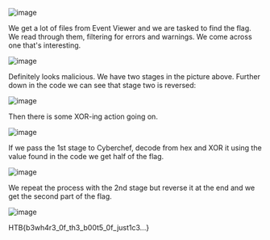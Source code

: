 ![image](https://user-images.githubusercontent.com/80063008/169348211-d0175dde-a608-4603-8d67-7acf3c7c11b3.png)

We get a lot of files from Event Viewer and we are tasked to find the flag. We read through them, filtering for errors and warnings. We come across one that's interesting.

![image](https://user-images.githubusercontent.com/80063008/169348312-871b934c-3b7b-4a01-bcce-db0c8cbb7969.png)

Definitely looks malicious. We have two stages in the picture above. Further down in the code we can see that stage two is reversed:

![image](https://user-images.githubusercontent.com/80063008/169348491-3d4d8a30-1826-4c03-8ac9-75f06509a3d2.png)

Then there is some XOR-ing action going on.

![image](https://user-images.githubusercontent.com/80063008/169348833-7ad0780a-71a9-4311-95e4-b4b9a7080f2b.png)

If we pass the 1st stage to Cyberchef, decode from hex and XOR it using the value found in the code we get half of the flag.

![image](https://user-images.githubusercontent.com/80063008/169348570-5db0f02a-efd1-4b33-9693-8b5f21016ba7.png)

We repeat the process with the 2nd stage but reverse it at the end and we get the second part of the flag.

![image](https://user-images.githubusercontent.com/80063008/169348700-83e3bc9f-d20c-4b44-a2eb-dfdb1b1a5d69.png)

HTB{b3wh4r3_0f_th3_b00t5_0f_just1c3...}
